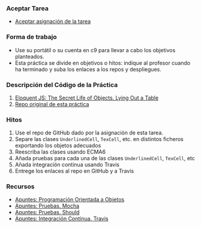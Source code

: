 ### Aceptar Tarea

* [Aceptar asignación de la tarea]()

### Forma de trabajo

* Use su portátil o su cuenta en c9 para llevar a cabo los objetivos planteados.
* Esta práctica se divide en objetivos o hitos:  indique al profesor  cuando ha terminado y suba los enlaces a los repos y despliegues.

### Descripción del Código de la Práctica

1. [Eloquent JS: The Secret Life of Objects. Lying Out a Table](http://eloquentjavascript.net/06_object.html##h_36C2FHHi44)
2. [Repo original de esta práctica](https://github.com/ULL-ESIT-DSI-1617/oop-eloquentjs-example)

### Hitos

1. Use el repo de GitHub dado por la asignación de esta tarea. 
2. Separe las clases `UnderlinedCell`, `TexCell`, etc. en distintos ficheros exportando los objetos adecuados
3. Reescriba las clases usando ECMA6
4. Añada pruebas para cada una de las clases `UnderlinedCell`, `TexCell`, etc
5. Añada integración continua usando Travis
6. Entrege los enlaces al repo en GitHub y a Travis


### Recursos

* [Apuntes: Programación Orientada a Objetos](https://casianorodriguezleon.gitbooks.io/ull-esit-1617/content/apuntes/oop/)
* [Apuntes: Pruebas. Mocha](https://casianorodriguezleon.gitbooks.io/ull-esit-1617/content/apuntes/pruebas/mocha.html)
* [Apuntes: Pruebas. Should](https://casianorodriguezleon.gitbooks.io/ull-esit-1617/content/apuntes/pruebas/mocha.html#shouldl)
* [Apuntes: Integración Contínua. Travis](https://casianorodriguezleon.gitbooks.io/ull-esit-1617/content/apuntes/pruebas/travis.html)

